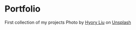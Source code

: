 # Portfolio
First collection of my projects
Photo by <a href="https://unsplash.com/@lxrsone?utm_content=creditCopyText&utm_medium=referral&utm_source=unsplash">Hyory Liu</a> on <a href="https://unsplash.com/photos/people-are-silhouetted-by-the-setting-sun-_-3P0X11GYI?utm_content=creditCopyText&utm_medium=referral&utm_source=unsplash">Unsplash</a>
      
